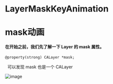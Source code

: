 # LayerMaskKeyAnimation
# mask动画
#### 在开始之前，我们先了解一下 Layer 的 mask 属性。
	@property(strong) CALayer *mask;
 
	可以发现 mask 也是一个 CALayer

![image]()
